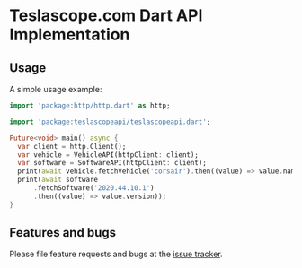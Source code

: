 # Teslascope.com Dart API Implementation

## Usage

A simple usage example:

```dart
import 'package:http/http.dart' as http;

import 'package:teslascopeapi/teslascopeapi.dart';

Future<void> main() async {
  var client = http.Client();
  var vehicle = VehicleAPI(httpClient: client);
  var software = SoftwareAPI(httpClient: client);
  print(await vehicle.fetchVehicle('corsair').then((value) => value.name));
  print(await software
      .fetchSoftware('2020.44.10.1')
      .then((value) => value.version));
}
```

## Features and bugs

Please file feature requests and bugs at the [issue tracker][tracker].

[tracker]: https://github.com/jpinz/teslascope-dart/issues

